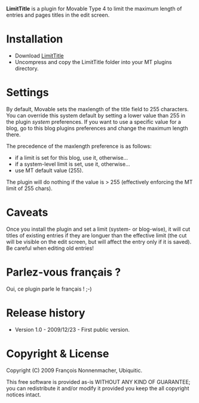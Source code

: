 **LimitTitle** is a plugin for Movable Type 4 to limit the maximum length of entries and pages titles in the edit screen.

# Installation

* Download <a href="http://github.com/padawan/LimitTitle/" onClick="javascript: pageTracker._trackPageview('/software/LimitTitle.github');">LimitTitle</a>
* Uncompress and copy the LimitTitle folder into your MT plugins directory.

# Settings

By default, Movable sets the maxlength of the title field to 255 characters. You can override this system default by setting a lower value than 255 in the plugin _system_ preferences. If you want to use a specific value for a blog, go to this blog plugins preferences and change the maximum length there.

The precedence of the maxlength preference is as follows:
- if a limit is set for this blog, use it, otherwise…
- if a system-level limit is set, use it, otherwise…
- use MT default value (255).

The plugin will do nothing if the value is > 255 (effectively enforcing the MT limit of 255 chars).

# Caveats

Once you install the plugin and set a limit (system- or blog-wise), it will cut titles of existing entries if they are longuer than the effective limit (the cut will be visible on the edit screen, but will affect the entry only if it is saved). Be careful when editing old entries!

# Parlez-vous français ?

Oui, ce plugin parle le français ! ;-)

# Release history

* Version 1.0 - 2009/12/23 - First public version.

# Copyright & License

Copyright (C) 2009 François Nonnenmacher, Ubiquitic.

This free software is provided as-is WITHOUT ANY KIND OF GUARANTEE; you can redistribute it and/or modify it provided you keep the all copyright notices intact.